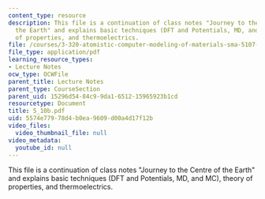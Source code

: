 ```yaml
---
content_type: resource
description: This file is a continuation of class notes "Journey to the Centre of
  the Earth" and explains basic techniques (DFT and Potentials, MD, and MC), theory
  of properties, and thermoelectrics.
file: /courses/3-320-atomistic-computer-modeling-of-materials-sma-5107-spring-2005/5574e77978d4b0ea9609d00a4d17f12b_5_10b.pdf
file_type: application/pdf
learning_resource_types:
- Lecture Notes
ocw_type: OCWFile
parent_title: Lecture Notes
parent_type: CourseSection
parent_uid: 15296d54-84c9-9da1-6512-15965923b1cd
resourcetype: Document
title: 5_10b.pdf
uid: 5574e779-78d4-b0ea-9609-d00a4d17f12b
video_files:
  video_thumbnail_file: null
video_metadata:
  youtube_id: null
---
```

This file is a continuation of class notes "Journey to the Centre of the Earth" and explains basic techniques (DFT and Potentials, MD, and MC), theory of properties, and thermoelectrics.